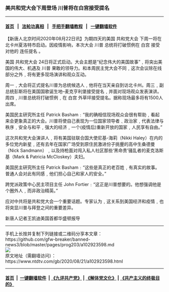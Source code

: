 ### 美共和党大会下周登场 川普将在白宫接受提名
------------------------

#### [首页](https://github.com/gfw-breaker/banned-news3/blob/master/README.md) &nbsp;&nbsp;|&nbsp;&nbsp; [法轮功真相](https://github.com/begood0513/basic/blob/master/README.md)  &nbsp;&nbsp;|&nbsp;&nbsp; [手把手翻墙教程](https://github.com/gfw-breaker/guides/wiki)  &nbsp;&nbsp;|&nbsp;&nbsp; [一键翻墙软件](https://github.com/gfw-breaker/nogfw/blob/master/README.md)  



<div><div class="post_content" itemprop="articleBody">
 <p>
  【新唐人北京时间2020年08月22日讯】为期四天的美国
  <ok href="https://www.ntdtv.com/gb/共和党大会.htm">
   共和党大会
  </ok>
  下周一将在北卡州夏洛特市启动。因疫情影响，本次大会
  <ok href="https://www.ntdtv.com/gb/川普.htm">
   川普
  </ok>
  总统将打破惯例在
  <ok href="https://www.ntdtv.com/gb/白宫.htm">
   白宫
  </ok>
  接受对他的
  <ok href="https://www.ntdtv.com/gb/连任提名.htm">
   连任提名
  </ok>
  。
 </p>
 <p>
  美国
  <ok href="https://www.ntdtv.com/gb/共和党大会.htm">
   共和党大会
  </ok>
  24日将正式启动。大会主题是“纪念伟大的美国故事”﹐将突出美国的伟大、机遇及
  <ok href="https://www.ntdtv.com/gb/川普.htm">
   川普
  </ok>
  果敢的领导力。和本周民主党大会不同﹐这次会议除在线部分之外﹐将有更多现场演讲和观众互动。
 </p>
 <p>
  周一﹐大会将正式提名川普为总统候选人﹐他将在当天亲自到访北卡州。周三﹐副总统彭斯将在美国国歌诞生地–麦克亨利堡接受提名﹐并面对现场观众发表演讲。周四﹐川普总统将打破惯例﹐在
  <ok href="https://www.ntdtv.com/gb/白宫.htm">
   白宫
  </ok>
  外草坪接受提名。据称现场最多将有1500人出席。
 </p>
 <p>
  美国民主研究所主任 Patrick Basham﹕“我的确相信现场观众会很有帮助﹐看起来会更象真正的大会。川普将使自己表现为一位国家领导者﹑政治家﹐代表法律与秩序﹐安全与和平﹐强大的经济﹐一个(疫情后)重新开放的国家﹐人民享有自由。”
 </p>
 <p>
  这次共和党大会演讲人﹐将有美国驻联合国大使尼基-海莉（Nikki Haley）在内的多位党内新星﹐还有去年在国家广场受到原住民激进份子挑舋的高中生桑德曼（Nick Sandmann）﹐以及持枪面对闯入私人社区那些‘黑命贵’骚乱者的麦克洛斯基（Mark &amp; Patricia McCloskey）夫妇。
 </p>
 <p>
  美国民主研究所主任 Patrick Basham﹕“这些是真正的老百姓﹐有真实的故事。普通人会对此有同感﹐他们担心自己和家人的安全。”
 </p>
 <p>
  跨党派政策中心民主项目主任 John Fortier﹕“这正是川普想要的。他想强调他是个圈外人﹐而非政治精英。”
 </p>
 <p>
  应对中共将是共和党大会一个重要话题。专家认为﹐这关系到美国经济和疫情﹐也将突显川普与拜登之间的重要差异。
 </p>
 <p>
  新唐人记者王凯迪美国首都华盛顿报导
 </p>
 <div class="single_ad">
 </div>
</div>
</div>
<hr/>
手机上长按并复制下列链接或二维码分享本文章：<br/>
https://github.com/gfw-breaker/banned-news3/blob/master/pages/prog203/a102923598.md <br/>
<a href='https://github.com/gfw-breaker/banned-news3/blob/master/pages/prog203/a102923598.md'><img src='https://github.com/gfw-breaker/banned-news3/blob/master/pages/prog203/a102923598.md.png'/></a> <br/>
原文地址（需翻墙访问）：https://www.ntdtv.com/gb/2020/08/21/a102923598.html


------------------------
#### [首页](https://github.com/gfw-breaker/banned-news3/blob/master/README.md) &nbsp;|&nbsp; [一键翻墙软件](https://github.com/gfw-breaker/nogfw/blob/master/README.md) &nbsp;| [《九评共产党》](https://github.com/gfw-breaker/9ping.md/blob/master/README.md#九评之一评共产党是什么) | [《解体党文化》](https://github.com/gfw-breaker/jtdwh.md/blob/master/README.md) | [《共产主义的终极目的》](https://github.com/gfw-breaker/gczydzjmd.md/blob/master/README.md)


<img src='http://gfw-breaker.win/banned-news3/pages/prog203/a102923598.md' width='0px' height='0px'/>